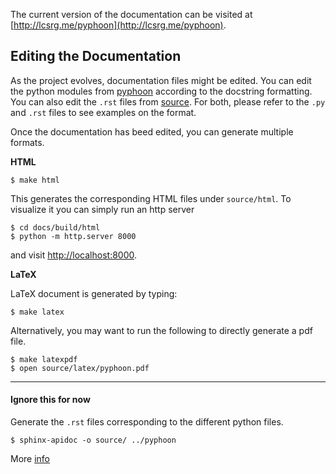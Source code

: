 The current version of the documentation can be visited at [http://lcsrg.me/pyphoon](http://lcsrg.me/pyphoon). 

## Editing the Documentation
As the project evolves, documentation files might be edited. You can edit the python modules from [pyphoon](../pyphoon) according to the docstring formatting. You can also edit the `.rst` files from [source](source). For both, please refer to the `.py` and `.rst` files to see examples on the format.

Once the documentation has beed edited, you can generate multiple formats.



**HTML**
```
$ make html
```

This generates the corresponding HTML files under `source/html`. To visualize
 it you can simply run an http server
 
```
$ cd docs/build/html
$ python -m http.server 8000
```

and visit [http://localhost:8000](http://localhost:8000).

**LaTeX**

LaTeX document is generated by typing:

```
$ make latex
```

Alternatively, you may want to run the following to directly generate a pdf file.

```
$ make latexpdf
$ open source/latex/pyphoon.pdf
```

---

#### Ignore this for now

Generate the `.rst` files corresponding to the different python files.

```
$ sphinx-apidoc -o source/ ../pyphoon
```

More [info](http://www.sphinx-doc.org/en/stable/man/sphinx-apidoc.html#sphinx-apidoc-manual-page)
